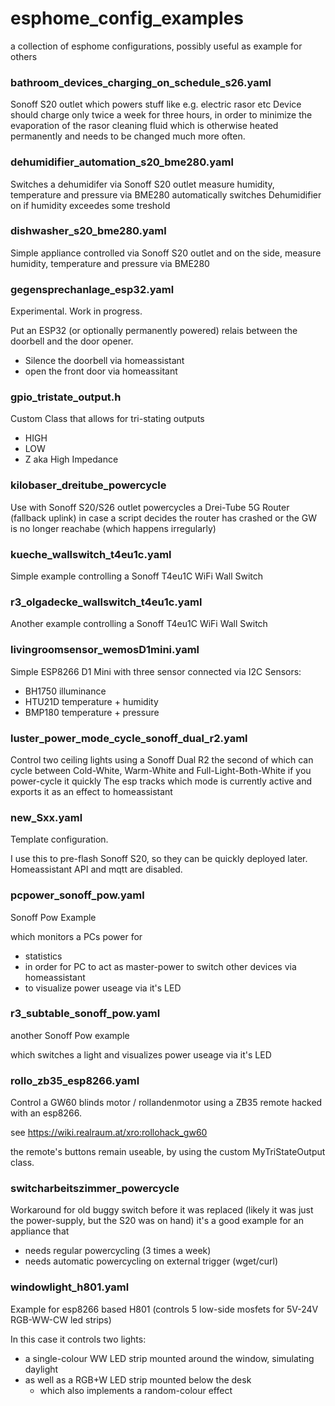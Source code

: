 # esphome_config_examples
a collection of esphome configurations, possibly useful as example for others

### bathroom_devices_charging_on_schedule_s26.yaml

Sonoff S20 outlet which powers stuff like e.g. electric rasor etc
Device should charge only twice a week for three hours, in order to 
minimize the evaporation of the rasor cleaning fluid which is otherwise
heated permanently and needs to be changed much more often.

### dehumidifier_automation_s20_bme280.yaml

Switches a dehumidifer via Sonoff S20 outlet
measure humidity, temperature and pressure via BME280
automatically switches Dehumidifier on if humidity exceedes some treshold

### dishwasher_s20_bme280.yaml

Simple appliance controlled via Sonoff S20 outlet
and on the side, measure humidity, temperature and pressure via BME280

### gegensprechanlage_esp32.yaml

Experimental. Work in progress.

Put an ESP32 (or optionally permanently powered) relais between
the doorbell and the door opener.

- Silence the doorbell via homeassistant
- open the front door via homeassitant

### gpio_tristate_output.h

Custom Class that allows for tri-stating outputs
- HIGH
- LOW
- Z aka High Impedance

### kilobaser_dreitube_powercycle

Use with Sonoff S20/S26 outlet
powercycles a Drei-Tube 5G Router (fallback uplink)
in case a script decides the router has crashed or the GW is no longer reachabe
(which happens irregularly)

### kueche_wallswitch_t4eu1c.yaml

Simple example controlling a Sonoff T4eu1C WiFi Wall Switch

### r3_olgadecke_wallswitch_t4eu1c.yaml

Another example controlling a Sonoff T4eu1C WiFi Wall Switch

### livingroomsensor_wemosD1mini.yaml

Simple ESP8266 D1 Mini with three sensor connected via I2C
Sensors:
- BH1750 illuminance
- HTU21D temperature + humidity
- BMP180 temperature + pressure

### luster_power_mode_cycle_sonoff_dual_r2.yaml

Control two ceiling lights using a Sonoff Dual R2
the second of which can cycle between Cold-White, Warm-White and Full-Light-Both-White if you power-cycle it quickly
The esp tracks which mode is currently active and exports it as an effect to homeassistant

### new_Sxx.yaml

Template configuration.

I use this to pre-flash Sonoff S20, so they can be quickly deployed later. Homeassistant API and mqtt are disabled.

### pcpower_sonoff_pow.yaml

Sonoff Pow Example

which monitors a PCs power for
- statistics
- in order for PC to act as master-power to switch other devices via homeassistant
- to visualize power useage via it's LED

### r3_subtable_sonoff_pow.yaml

another Sonoff Pow example

which switches a light and visualizes power useage via it's LED

### rollo_zb35_esp8266.yaml

Control a GW60 blinds motor / rollandenmotor using a ZB35 remote hacked with an esp8266.

see https://wiki.realraum.at/xro:rollohack_gw60

the remote's buttons remain useable, by using the custom MyTriStateOutput class.

### switcharbeitszimmer_powercycle

Workaround for old buggy switch before it was replaced (likely it was just the power-supply, but the S20 was on hand)
it's a good example for an appliance that
- needs regular powercycling (3 times a week)
- needs automatic powercycling on external trigger (wget/curl)

### windowlight_h801.yaml

Example for esp8266 based H801 (controls 5 low-side mosfets for 5V-24V RGB-WW-CW led strips)

In this case it controls two lights:
- a single-colour WW LED strip mounted around the window, simulating daylight
- as well as a RGB+W LED strip mounted below the desk
  - which also implements a random-colour effect